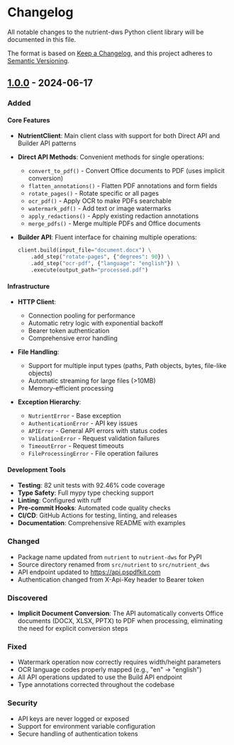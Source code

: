 # Changelog

All notable changes to the nutrient-dws Python client library will be documented in this file.

The format is based on [Keep a Changelog](https://keepachangelog.com/en/1.0.0/),
and this project adheres to [Semantic Versioning](https://semver.org/spec/v2.0.0.html).

## [1.0.0] - 2024-06-17

### Added

#### Core Features
- **NutrientClient**: Main client class with support for both Direct API and Builder API patterns
- **Direct API Methods**: Convenient methods for single operations:
  - `convert_to_pdf()` - Convert Office documents to PDF (uses implicit conversion)
  - `flatten_annotations()` - Flatten PDF annotations and form fields
  - `rotate_pages()` - Rotate specific or all pages
  - `ocr_pdf()` - Apply OCR to make PDFs searchable
  - `watermark_pdf()` - Add text or image watermarks
  - `apply_redactions()` - Apply existing redaction annotations
  - `merge_pdfs()` - Merge multiple PDFs and Office documents

- **Builder API**: Fluent interface for chaining multiple operations:
  ```python
  client.build(input_file="document.docx") \
      .add_step("rotate-pages", {"degrees": 90}) \
      .add_step("ocr-pdf", {"language": "english"}) \
      .execute(output_path="processed.pdf")
  ```

#### Infrastructure
- **HTTP Client**: 
  - Connection pooling for performance
  - Automatic retry logic with exponential backoff
  - Bearer token authentication
  - Comprehensive error handling

- **File Handling**:
  - Support for multiple input types (paths, Path objects, bytes, file-like objects)
  - Automatic streaming for large files (>10MB)
  - Memory-efficient processing

- **Exception Hierarchy**:
  - `NutrientError` - Base exception
  - `AuthenticationError` - API key issues
  - `APIError` - General API errors with status codes
  - `ValidationError` - Request validation failures
  - `TimeoutError` - Request timeouts
  - `FileProcessingError` - File operation failures

#### Development Tools
- **Testing**: 82 unit tests with 92.46% code coverage
- **Type Safety**: Full mypy type checking support
- **Linting**: Configured with ruff
- **Pre-commit Hooks**: Automated code quality checks
- **CI/CD**: GitHub Actions for testing, linting, and releases
- **Documentation**: Comprehensive README with examples

### Changed
- Package name updated from `nutrient` to `nutrient-dws` for PyPI
- Source directory renamed from `src/nutrient` to `src/nutrient_dws`
- API endpoint updated to https://api.pspdfkit.com
- Authentication changed from X-Api-Key header to Bearer token

### Discovered
- **Implicit Document Conversion**: The API automatically converts Office documents (DOCX, XLSX, PPTX) to PDF when processing, eliminating the need for explicit conversion steps

### Fixed
- Watermark operation now correctly requires width/height parameters
- OCR language codes properly mapped (e.g., "en" → "english")
- All API operations updated to use the Build API endpoint
- Type annotations corrected throughout the codebase

### Security
- API keys are never logged or exposed
- Support for environment variable configuration
- Secure handling of authentication tokens

[1.0.0]: https://github.com/jdrhyne/nutrient-dws-client-python/releases/tag/v1.0.0